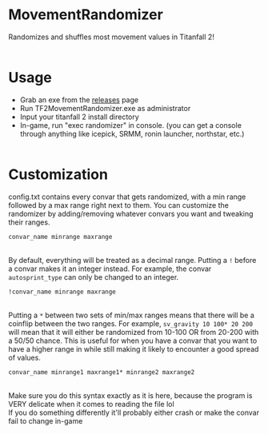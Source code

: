 # MovementRandomizer
Randomizes and shuffles most movement values in Titanfall 2!
<br><br>

# Usage
* Grab an exe from the [releases](https://github.com/Nextracer1/MovementRandomizer/releases) page
* Run TF2MovementRandomizer.exe as administrator 
* Input your titanfall 2 install directory
* In-game, run "exec randomizer" in console.
(you can get a console through anything like icepick, SRMM, ronin launcher, northstar, etc.)
<br><br>



# Customization
config.txt contains every convar that gets randomized, with a min range followed by a max range right next to them. You can customize the randomizer by adding/removing whatever convars you want and tweaking their ranges.

`convar_name minrange maxrange`


<br>By default, everything will be treated as a decimal range. Putting a `!` before a convar makes it an integer instead. For example, the convar `autosprint_type` can only be changed to an integer.

`!convar_name minrange maxrange`


<br>Putting a `*` between two sets of min/max ranges means that there will be a coinflip between the two ranges. For example, `sv_gravity 10 100* 20 200` will mean that it will either be randomized from 10-100 OR from 20-200 with a 50/50 chance. This is useful for when you have a convar that you want to have a higher range in while still making it likely to encounter a good spread of values.

`convar_name minrange1 maxrange1* minrange2 maxrange2`



<br>Make sure you do this syntax exactly as it is here, because the program is VERY delicate when it comes to reading the file lol<br>
If you do something differently it'll probably either crash or make the convar fail to change in-game
